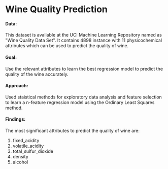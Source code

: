 # Wine Quality Prediction
 
#### Data: 
This dataset is available at the UCI Machine Learning Repository named as "Wine Quality Data Set". It contains 4898 instance with 11 physicochemical attributes which can be used to predict the quality of wine.

#### Goal: 
Use the relevant attributes to learn the best regression model to predict the quality of the wine accurately.

#### Approach: 
Used staistical methods for exploratory data analysis and feature selection to learn a n-feature regression model using the Ordinary Least Squares method.

#### Findings: 
The most significant attributes to predict the quality of wine are:

1. fixed_acidity
2. volatile_acidity
3. total_sulfur_dioxide
4. density
5. alcohol

